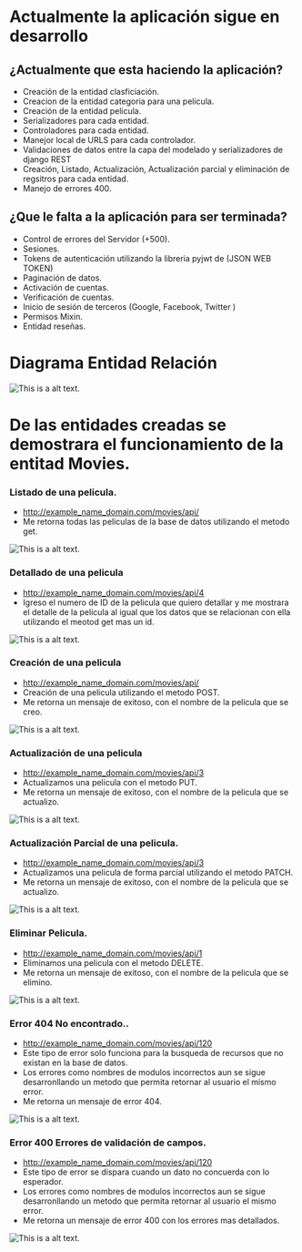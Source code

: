 # Actualmente la aplicación sigue en desarrollo

## ¿Actualmente que esta haciendo la aplicación?

- Creación de la entidad clasficiación.
- Creacion de la entidad categoria para una pelicula.
- Creación de la entidad pelicula.
- Serializadores para cada entidad.
- Controladores para cada entidad.
- Manejor local de URLS para cada controlador.
- Validaciones de datos entre la capa del modelado y serializadores de django REST
- Creación, Listado, Actualización, Actualización parcial y eliminación de regsitros para cada entidad.
- Manejo de errores 400.

## ¿Que le falta a la aplicación para ser terminada?

- Control de errores del Servidor (+500).
- Sesiones.
- Tokens de autenticación utilizando la libreria pyjwt de (JSON WEB TOKEN)
- Paginación de datos.
- Activación de cuentas.
- Verificación de cuentas.
- Inicio de sesión de terceros (Google, Facebook, Twitter )
- Permisos Mixin.
- Entidad reseñas.


# Diagrama Entidad Relación 

![This is a alt text.](/images_github/mer.png "This is a sample image.")


# De las entidades creadas se demostrara el funcionamiento de la entitad Movies.
### Listado de una pelicula.
- http://example_name_domain.com/movies/api/
- Me retorna todas las peliculas de la base de datos utilizando el metodo get.  

![This is a alt text.](/images_github/list_movies.png "This is a sample image.")

### Detallado de una pelicula
- http://example_name_domain.com/movies/api/4
- Igreso el numero de ID de la pelicula que quiero detallar y me mostrara el detalle de la pelicula al igual que los datos que se relacionan con ella utilizando el meotod get mas un id.

![This is a alt text.](/images_github/detail_movie.png "This is a sample image.")

### Creación de una pelicula
- http://example_name_domain.com/movies/api/
- Creación de una pelicula utilizando el metodo POST.
- Me retorna un mensaje de exitoso, con el nombre de la pelicula que se creo.

![This is a alt text.](/images_github/post_movie.png "This is a sample image.")

### Actualización de una pelicula
- http://example_name_domain.com/movies/api/3
- Actualizamos una pelicula con el metodo PUT.
- Me retorna un mensaje de exitoso, con el nombre de la pelicula que se actualizo.

![This is a alt text.](/images_github/put_movie.png "This is a sample image.")

### Actualización Parcial de una pelicula.
- http://example_name_domain.com/movies/api/3
- Actualizamos una pelicula de forma parcial utilizando el metodo PATCH.
- Me retorna un mensaje de exitoso, con el nombre de la pelicula que se actualizo.

![This is a alt text.](/images_github/patch_movie.png "This is a sample image.")

### Eliminar Pelicula.
- http://example_name_domain.com/movies/api/1
- Eliminamos una pelicula con el metodo DELETE.
- Me retorna un mensaje de exitoso, con el nombre de la pelicula que se elimino.

![This is a alt text.](/images_github/delete_movie.png "This is a sample image.")

### Error 404 No encontrado..
- http://example_name_domain.com/movies/api/120
- Este tipo de error solo funciona para la busqueda de recursos que no existan en la base de datos.
- Los errores como nombres de modulos incorrectos aun se sigue desarronllando un metodo que permita retornar al usuario el mismo error.
- Me retorna un mensaje de error 404.

![This is a alt text.](/images_github/error_not_found.png "This is a sample image.")

### Error 400 Errores de validación de campos.
- http://example_name_domain.com/movies/api/120
- Este tipo de error se dispara cuando un dato no concuerda con lo esperador.
- Los errores como nombres de modulos incorrectos aun se sigue desarronllando un metodo que permita retornar al usuario el mismo error.
- Me retorna un mensaje de error 400 con los errores mas detallados.

![This is a alt text.](/images_github/error_validations.png "This is a sample image.")



